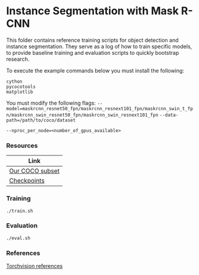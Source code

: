 # Instance Segmentation with Mask R-CNN
 
This folder contains reference training scripts for object detection and instance segmentation.
They serve as a log of how to train specific models, to provide baseline
training and evaluation scripts to quickly bootstrap research.

To execute the example commands below you must install the following:

```
cython
pycocotools
matplotlib
```

You must modify the following flags:
`--model=maskrcnn_resnet50_fpn/maskrcnn_resnext101_fpn/maskrcnn_swin_t_fpn/maskrcnn_swin_resnet50_fpn/maskrcnn_swin_resnext101_fpn`
`--data-path=/path/to/coco/dataset`

`--nproc_per_node=<number_of_gpus_available>`

### Resources
| Link            |
| ------------------ |
| [Our COCO subset](https://www.kaggle.com/datasets/phongvt2k4/coco-2017-subset) |
| [Checkpoints](https://www.kaggle.com/models/phongvt2k4/checkpoints-maskrcnn) |

### Training
```
./train.sh
```

### Evaluation
```
./eval.sh
```

### References
[Torchvision references](https://github.com/pytorch/vision/tree/main/references)